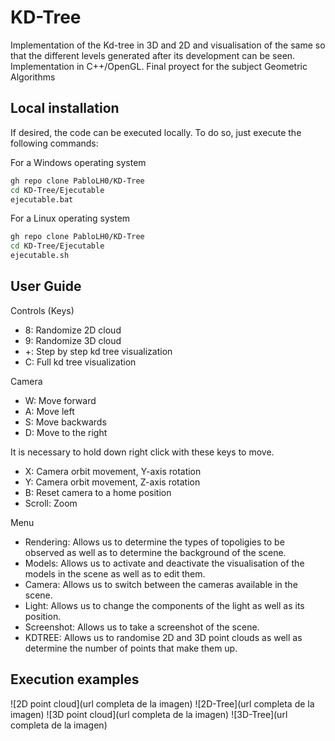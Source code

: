 # KD-Tree
Implementation of the Kd-tree in 3D and 2D and visualisation of the same so that the different levels generated after its development can be seen. Implementation in C++/OpenGL. Final proyect for the subject Geometric Algorithms

## Local installation

If desired, the code can be executed locally. To do so, just execute the following commands:

For a Windows operating system
```bash
gh repo clone PabloLH0/KD-Tree
cd KD-Tree/Ejecutable
ejecutable.bat
```

For a Linux operating system
```bash
gh repo clone PabloLH0/KD-Tree
cd KD-Tree/Ejecutable
ejecutable.sh
```

## User Guide
Controls (Keys)
* 8: Randomize 2D cloud
* 9: Randomize 3D cloud
* +: Step by step kd tree visualization
* C: Full kd tree visualization

Camera
* W: Move forward
* A: Move left
* S: Move backwards
* D: Move to the right

It is necessary to hold down right click with these keys to move.

* X: Camera orbit movement, Y-axis rotation
* Y: Camera orbit movement, Z-axis rotation
* B: Reset camera to a home position
* Scroll: Zoom

Menu
* Rendering: Allows us to determine the types of topoligies to be observed as well as to determine the background of the scene.
* Models: Allows us to activate and deactivate the visualisation of the models in the scene as well as to edit them.
* Camera: Allows us to switch between the cameras available in the scene.
* Light: Allows us to change the components of the light as well as its position.
* Screenshot: Allows us to take a screenshot of the scene.
* KDTREE: Allows us to randomise 2D and 3D point clouds as well as determine the number of points that make them up.

## Execution examples
![2D point cloud](url completa de la imagen)
![2D-Tree](url completa de la imagen)
![3D point cloud](url completa de la imagen)
![3D-Tree](url completa de la imagen)
